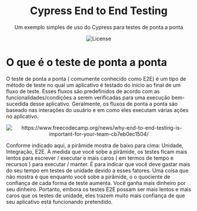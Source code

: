 <h1 align="center"> Cypress End to End Testing </h1>

<p align="center">
Um exemplo simples de uso do Cypress para testes de ponta a ponta
</p>

<p align="center">
  <img alt="License" src="https://img.shields.io/badge/License-MIT-green.svg">
</p>

# O que é o teste de ponta a ponta

O teste de ponta a ponta ( comumente conhecido como E2E) é um tipo de método de teste no qual um aplicativo é testado do início ao final de um fluxo de teste. Esses fluxos são predefinidos de acordo com as funcionalidades/condições a serem verificadas para uma execução bem-sucedida desse aplicativo. Geralmente, os fluxos de ponta a ponta são baseado nas interações do usuário e em como eles executam várias ações no aplicativo. 



<p align="center">
  <img alt="https://www.freecodecamp.org/news/why-end-to-end-testing-is-important-for-your-team-cb7eb0ec1504/" src="https://github.com/rxaviersantos/cypress-end-to-end-test/assets/85380530/577dc23f-616b-4337-948e-642b48f73bb5">
</p>

Conforme indicado aqui, a pirâmide mostra de baixo para cima: Unidade, Integração, E2E. À medida que você sobe a pirâmide, os testes ficam mais lentos para escrever / executar e mais caros ( em termos de tempo e recursos ) para executar / manter. É para indicar que você deve gastar mais do seu tempo em testes de unidade devido a esses fatores. Uma coisa que não mostra é que enquanto você sobe a pirâmide, o o quociente de confiança de cada forma de teste aumenta. Você ganha mais dinheiro por seu dinheiro. Portanto, embora os testes E2E possam ser mais lentos e mais caros que os testes de unidade, eles trazem muito mais confiança de que seu aplicativo está funcionando pretendido.

